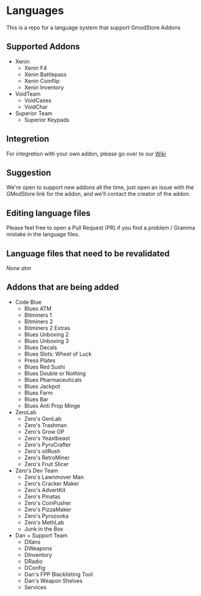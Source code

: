 # Languages
This is a repo for a language system that support GmodStore Addons

## Supported Addons
- Xenin
    - Xenin F4
    - Xenin Battlepass
    - Xenin Coinflip
    - Xenin Inventory
- VoidTeam
    - VoidCases
    - VoidChar
- Superior Team
    - Superior Keypads

## Integretion
For integretion with your own addon, please go over to our [Wiki](https://github.com/Upgration/Languages/wiki)

## Suggestion
We're open to support new addons all the time, just open an issue with the GModStore link for the addon, and we'll contact the creator of the addon.

## Editing language files
Please feel free to open a Pull Request (PR) if you find a problem / Gramma mistake in the language files.

## Language files that need to be revalidated
*None atm*

## Addons that are being added
- Code Blue
    - Blues ATM
    - Bitminers 1
    - Bitminers 2
    - Bitminers 2 Extras
    - Blues Unboxing 2
    - Blues Unboxing 3
    - Blues Decals
    - Blues Slots: Wheel of Luck
    - Press Plates
    - Blues Red Sushi
    - Blues Double or Nothing
    - Blues Pharmaceuticals
    - Blues Jackpot
    - Blues Farm
    - Blues Bar
    - Blues Anti Prop Minge
- ZeroLab
    - Zero's GenLab
    - Zero's Trashman
    - Zero's Grow OP
    - Zero's Yeastbeast
    - Zero's PyroCrafter
    - Zero's oilRush
    - Zero's RetroMiner
    - Zero's Fruit Slicer
- Zero's Dev Team
    - Zero's Lawnmover Man
    - Zero's Cracker Maker
    - Zero's AdvertKit
    - Zero's Pinatas
    - Zero's CoinPusher
    - Zero's PizzaMaker
    - Zero's Pyrozooka 
    - Zero's MethLab
    - Junk in the Box
- Dan + Support Team
    - DXans
    - DWeapons
    - DInventory
    - DRadio
    - DConfig
    - Dan's FPP Blacklisting Tool
    - Dan's Weapon Shelves
    - Services
